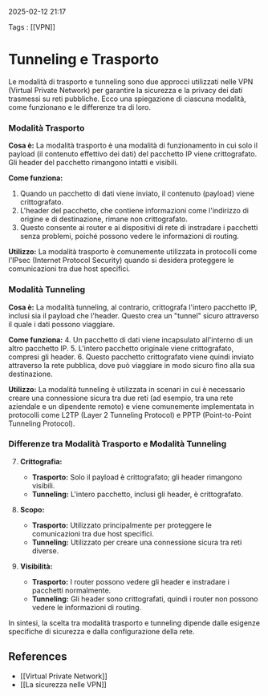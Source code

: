 2025-02-12 21:17

Tags : [[VPN]]

# Tunneling e Trasporto

Le modalità di trasporto e tunneling sono due approcci utilizzati nelle VPN (Virtual Private Network) per garantire la sicurezza e la privacy dei dati trasmessi su reti pubbliche. Ecco una spiegazione di ciascuna modalità, come funzionano e le differenze tra di loro.

### Modalità Trasporto

**Cosa è:**
La modalità trasporto è una modalità di funzionamento in cui solo il payload (il contenuto effettivo dei dati) del pacchetto IP viene crittografato. Gli header del pacchetto rimangono intatti e visibili.

**Come funziona:**
1. Quando un pacchetto di dati viene inviato, il contenuto (payload) viene crittografato.
2. L'header del pacchetto, che contiene informazioni come l'indirizzo di origine e di destinazione, rimane non crittografato.
3. Questo consente ai router e ai dispositivi di rete di instradare i pacchetti senza problemi, poiché possono vedere le informazioni di routing.

**Utilizzo:**
La modalità trasporto è comunemente utilizzata in protocolli come l'IPsec (Internet Protocol Security) quando si desidera proteggere le comunicazioni tra due host specifici.

### Modalità Tunneling

**Cosa è:**
La modalità tunneling, al contrario, crittografa l'intero pacchetto IP, inclusi sia il payload che l'header. Questo crea un "tunnel" sicuro attraverso il quale i dati possono viaggiare.

**Come funziona:**
4. Un pacchetto di dati viene incapsulato all'interno di un altro pacchetto IP.
5. L'intero pacchetto originale viene crittografato, compresi gli header.
6. Questo pacchetto crittografato viene quindi inviato attraverso la rete pubblica, dove può viaggiare in modo sicuro fino alla sua destinazione.

**Utilizzo:**
La modalità tunneling è utilizzata in scenari in cui è necessario creare una connessione sicura tra due reti (ad esempio, tra una rete aziendale e un dipendente remoto) e viene comunemente implementata in protocolli come L2TP (Layer 2 Tunneling Protocol) e PPTP (Point-to-Point Tunneling Protocol).

### Differenze tra Modalità Trasporto e Modalità Tunneling

7. **Crittografia:**
   - **Trasporto:** Solo il payload è crittografato; gli header rimangono visibili.
   - **Tunneling:** L'intero pacchetto, inclusi gli header, è crittografato.

8. **Scopo:**
   - **Trasporto:** Utilizzato principalmente per proteggere le comunicazioni tra due host specifici.
   - **Tunneling:** Utilizzato per creare una connessione sicura tra reti diverse.

9. **Visibilità:**
   - **Trasporto:** I router possono vedere gli header e instradare i pacchetti normalmente.
   - **Tunneling:** Gli header sono crittografati, quindi i router non possono vedere le informazioni di routing.

In sintesi, la scelta tra modalità trasporto e tunneling dipende dalle esigenze specifiche di sicurezza e dalla configurazione della rete.
## References

- [[Virtual Private Network]]
- [[La sicurezza nelle VPN]]